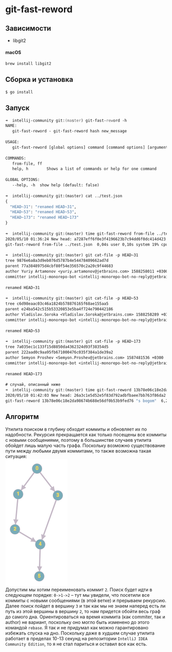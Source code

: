 # git-fast-reword

## Зависимости
* libgit2  

#### macOS
```zsh
brew install libgit2
```

## Сборка и установка 
```zsh
$ go install
```

## Запуск
```zsh
➜  intellij-community git:(master) git-fast-reword -h
NAME:
   git-fast-reword - git-fast-reword hash new_message

USAGE:
   git-fast-reword [global options] command [command options] [arguments...]

COMMANDS:
   from-file, ff  
   help, h        Shows a list of commands or help for one command

GLOBAL OPTIONS:
   --help, -h  show help (default: false)
 
➜  intellij-community git:(master) cat ../test.json 
{
  "HEAD~31": "renamed HEAD~31",
  "HEAD~53": "renamed HEAD~53",
  "HEAD~173": "renamed HEAD~173"
}

➜  intellij-community git:(master) time git-fast-reword from-file ../test.json
2020/05/10 01:36:24 New head: a7287eff6f0e3f4196623b7c94dd6f0dc414d423
git-fast-reword from-file ../test.json  0,04s user 0,10s system 19% cpu 0,734 total

➜  intellij-community git:(master) git cat-file -p HEAD~31
tree 9876e6a8a3d9eb076d5787b4e54478409662ad7d
parent 77a3848975d4cbf80f54e356570c2a20c9f44683
author Yuriy Artamonov <yuriy.artamonov@jetbrains.com> 1588258011 +0300
committer intellij-monorepo-bot <intellij-monorepo-bot-no-reply@jetbrains.com> 1588326021 +0000

renamed HEAD~31

➜  intellij-community git:(master) git cat-file -p HEAD~53
tree c6d98eaac03c46a1824b578876165f68ae155aa5
parent e24ba542c515b53320853e5ba4f724e790442186
author Vladislav.Soroka <Vladislav.Soroka@jetbrains.com> 1588258289 +0300
committer intellij-monorepo-bot <intellij-monorepo-bot-no-reply@jetbrains.com> 1588326021 +0000

renamed HEAD~53

➜  intellij-community git:(master) git cat-file -p HEAD~173
tree 7a035ec1c133f15d8850da4362324d93f38354d5
parent 222aad0c9aa95fb671000476c035f384a1de39a2
author Semyon Proshev <Semyon.Proshev@jetbrains.com> 1587481536 +0300
committer intellij-monorepo-bot <intellij-monorepo-bot-no-reply@jetbrains.com> 1588197868 +0000

renamed HEAD~173

# случай, описанный ниже
➜  intellij-community git:(master) time git-fast-reword 13b78e06c18e2da98674b688e56df0b53b9fed76 "s bogom"
2020/05/10 01:42:03 New head: 26a3c1e5d52e5f83d792adbfbaee7bb763f86da2
git-fast-reword 13b78e06c18e2da98674b688e56df0b53b9fed76 "s bogom"  6,21s user 0,93s system 76% cpu 9,319 total


```

## Алгоритм
Утилита поиском в глубину обходит коммиты и обновляет их по надобности.
Рекурсия прекращается как только посещены все коммиты с новыми сообщениями,
поэтому в большинстве случаев утилита обойдет лишь малую часть графа.
Поскольку возможно существование пути между любыми двумя коммитами, то также
возможна такая ситуация:  
![](assets/bad_case.png)  
Допустим мы хотим переименовать коммит `2`. 
Поиск будет идти в следующем порядке: `0->1->2` – тут мы увидели,
что посетили все коммиты с новыми сообщениями (в этой ветке) и прерываем рекурсию.
Далее поиск пойдет в вершину `3` и так как мы не знаем наперед есть ли путь из этой
вершины в вершину `2`, то нам придется обойти весь граф до самого дна.
Ориентироваться на время коммита (как commiter, так и author) не вариант, поскольку
оно могло быть изменено до этого командой `rebase`. Я так и не придумал как можно
гарантировано избежать спуска на дно.
Поскольку даже в худшем случае утилита работает в пределах 10-13 секунд на репозитории
`IntelliJ IDEA Community Edition`, то я не стал париться и оставил все как есть.